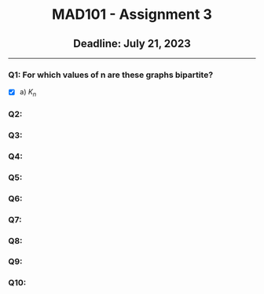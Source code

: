 <div align="center">
  <h1>MAD101 - Assignment 3</h1>
  <h2>Deadline: July 21, 2023</h2>
</div>

---

### Q1: For which values of n are these graphs bipartite?

- [x] a) ${K_n}$

### Q2:

### Q3:

### Q4:

### Q5:

### Q6:

### Q7:

### Q8:

### Q9:

### Q10:
